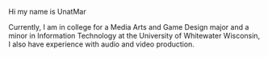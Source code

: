 Hi my name is UnatMar

Currently, I am in college for a Media Arts and Game Design major and a minor in Information Technology at the University of Whitewater Wisconsin, I also have experience with audio and video production.
